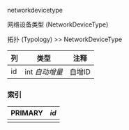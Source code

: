 networkdevicetype

网络设备类型 (NetworkDeviceType)

拓扑 (Typology) >> NetworkDeviceType



| 列   | 类型           | 注释   |
| :--- | -------------- | ------ |
| id   | int *自动增量* | 自增ID |

### 索引

| PRIMARY | *id* |
| :------ | ---- |
|         |      |